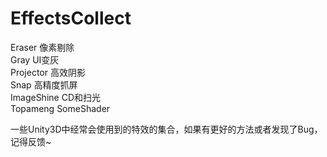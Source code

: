# EffectsCollect
Eraser 像素剔除 </br>
Gray UI变灰 </br>
Projector 高效阴影 </br>
Snap 高精度抓屏 </br>
ImageShine CD和扫光 </br>
Topameng SomeShader </br>



一些Unity3D中经常会使用到的特效的集合，如果有更好的方法或者发现了Bug，记得反馈~ </br>
